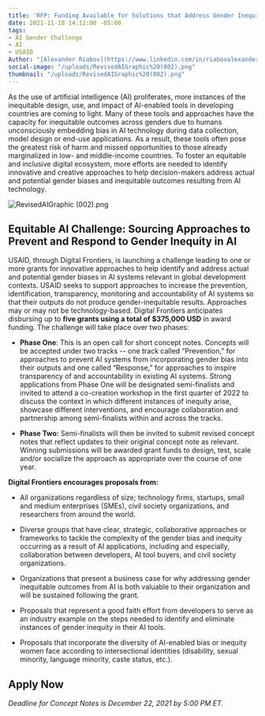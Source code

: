 ```yaml
---
title: 'RFP: Funding Available for Solutions that Address Gender Inequity in AI Technology'
date: 2021-11-18 14:12:00 -05:00
tags:
- AI Gender Challenge
- AI
- USAID
Author: "[Alexander Riabov](https://www.linkedin.com/in/riabovalexander/)"
social-image: "/uploads/RevisedAIGraphic%20(002).png"
thumbnail: "/uploads/RevisedAIGraphic%20(002).png"
---
```


As the use of artificial intelligence (AI) proliferates, more instances of the inequitable design, use, and impact of AI-enabled tools in developing countries are coming to light. Many of these tools and approaches have the capacity for inequitable outcomes across genders due to humans unconsciously embedding bias in AI technology during data collection, model design or end-use applications. As a result, these tools often pose the greatest risk of harm and missed opportunities to those already marginalized in low- and middle-income countries. To foster an equitable and inclusive digital ecosystem, more efforts are needed to identify innovative and creative approaches to help decision-makers address actual and potential gender biases and inequitable outcomes resulting from AI technology.

<!--more-->

![RevisedAIGraphic (002).png](/uploads/RevisedAIGraphic%20(002).png)

## Equitable AI Challenge: Sourcing Approaches to Prevent and Respond to Gender Inequity in AI

USAID, through Digital Frontiers, is launching a challenge leading to one or more grants for innovative approaches to help identify and address actual and potential gender biases in AI systems relevant in global development contexts. USAID seeks to support approaches to increase the prevention, identification, transparency, monitoring and accountability of AI systems so that their outputs do not produce gender-inequitable results. Approaches may or may not be technology-based. Digital Frontiers anticipates disbursing up to **five grants using a total of $375,000 USD** in award funding. The challenge will take place over two phases:

* **Phase One**: This is an open call for short concept notes. Concepts will be accepted under two tracks -- one track called “Prevention,” for approaches to prevent AI systems from incorporating gender bias into their outputs and one called “Response,” for approaches to inspire transparency of and accountability in existing AI systems. Strong applications from Phase One will be designated semi-finalists and invited to attend a co-creation workshop in the first quarter of 2022 to discuss the context in which different instances of inequity arise, showcase different interventions, and encourage collaboration and partnership among semi-finalists within and across the tracks.


* **Phase Two:** Semi-finalists will then be invited to submit revised concept notes that reflect updates to their original concept note as relevant. Winning submissions will be awarded grant funds to design, test, scale and/or socialize the approach as appropriate over the course of one year.

**Digital Frontiers encourages proposals from:**

* All organizations regardless of size; technology firms, startups, small and medium enterprises (SMEs), civil society organizations, and researchers from around the world.


* Diverse groups that have clear, strategic, collaborative approaches or frameworks to tackle the complexity of the gender bias and inequity occurring as a result of AI applications, including and especially, collaboration between developers, AI tool buyers, and civil society organizations.


* Organizations that present a business case for why addressing gender inequitable outcomes from AI is both valuable to their organization and will be sustained following the grant.


* Proposals that represent a good faith effort from developers to serve as an industry example on the steps needed to identify and eliminate instances of gender inequity in their AI tools.


* Proposals that incorporate the diversity of AI-enabled bias or inequity women face according to intersectional identities (disability, sexual minority, language minority, caste status, etc.).

## Apply Now

*Deadline for Concept Notes is December 22, 2021 by 5:00 PM ET.*